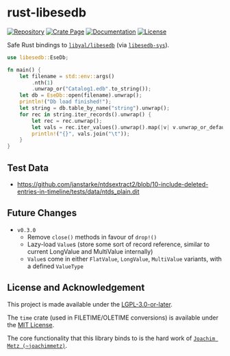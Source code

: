 # rust-libesedb

[![Repository](https://img.shields.io/static/v1?label=GitHub&message=Repository&color=9f7be1&logo=github)](https://github.com/sunsetkookaburra/rust-libesedb)
[![Crate Page](https://img.shields.io/crates/v/libesedb?logo=rust)](https://crates.io/crates/libesedb)
[![Documentation](https://img.shields.io/docsrs/libesedb?logo=rust)](https://docs.rs/libesedb)
[![License](https://img.shields.io/crates/l/libesedb)](https://github.com/sunsetkookaburra/rust-libesedb/blob/main/COPYING.LESSER)

Safe Rust bindings to [`libyal/libesedb`](https://github.com/libyal/libesedb) (via [`libesedb-sys`](https://github.com/sunsetkookaburra/rust-libesedb/tree/main/libesedb-sys)).

```rust
use libesedb::EseDb;

fn main() {
    let filename = std::env::args()
        .nth(1)
        .unwrap_or("Catalog1.edb".to_string());
    let db = EseDb::open(filename).unwrap();
    println!("Db load finished!");
    let string = db.table_by_name("string").unwrap();
    for rec in string.iter_records().unwrap() {
        let rec = rec.unwrap();
        let vals = rec.iter_values().unwrap().map(|v| v.unwrap_or_default().to_string()).collect::<Vec<_>>();
        println!("{}", vals.join("\t"));
    }
}
```

## Test Data

* <https://github.com/janstarke/ntdsextract2/blob/10-include-deleted-entries-in-timeline/tests/data/ntds_plain.dit>

## Future Changes

* `v0.3.0`
    * Remove `close()` methods in favour of `drop!()`
    * Lazy-load `Value`s (store some sort of record reference, similar to current LongValue and MultiValue internally)
    * `Value`s come in either `FlatValue`, `LongValue`, `MultiValue` variants, with a defined `ValueType`

## License and Acknowledgement

This project is made available under the [LGPL-3.0-or-later](./COPYING.LESSER).

The `time` crate (used in FILETIME/OLETIME conversions) is available under the [MIT License](https://github.com/time-rs/time/blob/main/LICENSE-MIT).

The core functionality that this library binds to is the hard work of [`Joachim Metz (~joachimmetz)`](https://github.com/joachimmetz).
